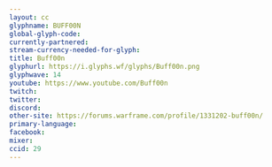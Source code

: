```yaml
---
layout: cc
glyphname: BUFF00N
global-glyph-code: 
currently-partnered: 
stream-currency-needed-for-glyph: 
title: Buff00n
glyphurl: https://i.glyphs.wf/glyphs/Buff00n.png
glyphwave: 14
youtube: https://www.youtube.com/Buff00n
twitch: 
twitter: 
discord: 
other-site: https://forums.warframe.com/profile/1331202-buff00n/
primary-language: 
facebook: 
mixer: 
ccid: 29
---
```


